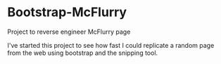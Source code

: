 # Bootstrap-McFlurry
Project to reverse engineer McFlurry page

I've started this project to see how fast I could replicate a random page from the web using bootstrap and the snipping tool.
